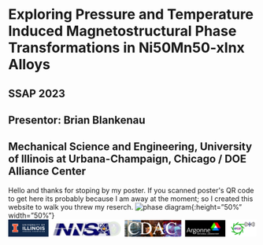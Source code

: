 
# Exploring Pressure and Temperature Induced Magnetostructural Phase Transformations in Ni50Mn50-xInx Alloys
## SSAP 2023
## Presentor: Brian Blankenau 
## Mechanical Science and Engineering, University of Illinois at Urbana-Champaign, Chicago / DOE Alliance Center
Hello and thanks for stoping by my poster. If you scanned poster's QR code to get here its probably because I am away at the moment; so I created this website to walk you threw my reserch. 
![phase diagram](docs/assets/phase_diag.png){:height=”50%” width=”50%”}
![thanks](docs/assets/thanks.png)
